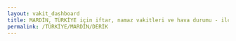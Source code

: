 ```yaml
---
layout: vakit_dashboard
title: MARDİN, TÜRKİYE için iftar, namaz vakitleri ve hava durumu - ilçe/eyalet seç
permalink: /TÜRKİYE/MARDİN/DERİK
---
```


<script type="text/javascript">
  var GLOBAL_COUNTRY = 'TÜRKİYE';
  var GLOBAL_CITY = 'MARDİN';
  var GLOBAL_STATE = 'DERİK';
  var lat = 72;
  var lon = 21;
</script>
